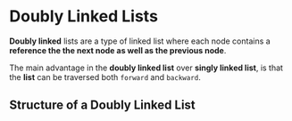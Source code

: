 # Doubly Linked Lists
**Doubly linked** lists are a type of linked list where each node contains a **reference the the next node as well as the previous node**.

The main advantage in the **doubly linked list** over **singly linked list**, is that the **list** can be traversed both `forward` and `backward`.

## Structure of a Doubly Linked List



